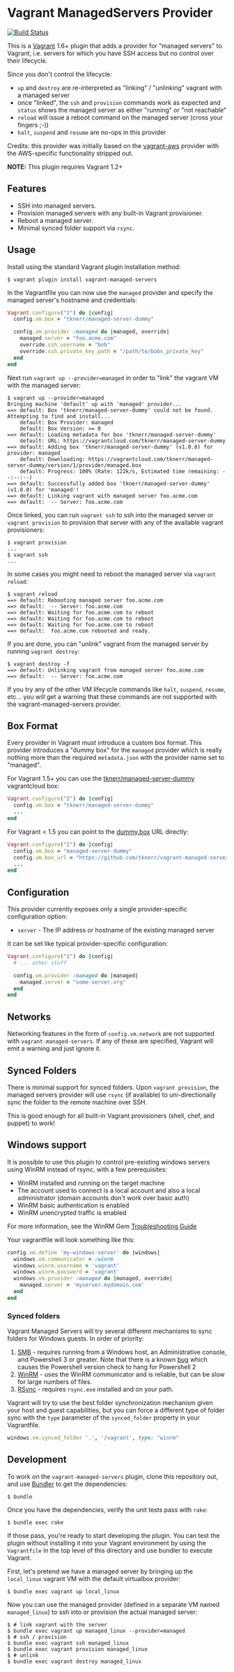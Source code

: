 # Vagrant ManagedServers Provider

[![Build Status](https://travis-ci.org/tknerr/vagrant-managed-servers.png?branch=master)](https://travis-ci.org/tknerr/vagrant-managed-servers)

This is a [Vagrant](http://www.vagrantup.com) 1.6+ plugin that adds a provider for "managed servers" to Vagrant, i.e. servers for which you have SSH access but no control over their lifecycle.

Since you don't control the lifecycle:
 * `up` and `destroy` are re-interpreted as "linking" / "unlinking" vagrant with a managed server
 * once "linked", the `ssh` and `provision` commands work as expected and `status` shows the managed server as either "running" or "not reachable"
 * `reload` will issue a reboot command on the managed server (cross your fingers ;-))
 * `halt`, `suspend` and `resume` are no-ops in this provider

Credits: this provider was initially based on the [vagrant-aws](https://github.com/mitchellh/vagrant-aws) provider with the AWS-specific functionality stripped out.

**NOTE:** This plugin requires Vagrant 1.2+

## Features

* SSH into managed servers.
* Provision managed servers with any built-in Vagrant provisioner.
* Reboot a managed server.
* Minimal synced folder support via `rsync`.

## Usage

Install using the standard Vagrant plugin installation method:
```
$ vagrant plugin install vagrant-managed-servers
```

In the Vagrantfile you can now use the `managed` provider and specify the managed server's hostname and credentials:
```ruby
Vagrant.configure("2") do |config|
  config.vm.box = "tknerr/managed-server-dummy"

  config.vm.provider :managed do |managed, override|
    managed.server = "foo.acme.com"
    override.ssh.username = "bob"
    override.ssh.private_key_path = "/path/to/bobs_private_key"
  end
end
```

Next run `vagrant up --provider=managed` in order to "link" the vagrant VM with the managed server:
```
$ vagrant up --provider=managed
Bringing machine 'default' up with 'managed' provider...
==> default: Box 'tknerr/managed-server-dummy' could not be found. Attempting to find and install...
    default: Box Provider: managed
    default: Box Version: >= 0
==> default: Loading metadata for box 'tknerr/managed-server-dummy'
    default: URL: https://vagrantcloud.com/tknerr/managed-server-dummy
==> default: Adding box 'tknerr/managed-server-dummy' (v1.0.0) for provider: managed
    default: Downloading: https://vagrantcloud.com/tknerr/managed-server-dummy/version/1/provider/managed.box
    default: Progress: 100% (Rate: 122k/s, Estimated time remaining: --:--:--)
==> default: Successfully added box 'tknerr/managed-server-dummy' (v1.0.0) for 'managed'!
==> default: Linking vagrant with managed server foo.acme.com
==> default:  -- Server: foo.acme.com
```

Once linked, you can run `vagrant ssh` to ssh into the managed server or `vagrant provision` to provision that server with any of the available vagrant provisioners:
```
$ vagrant provision
...
$ vagrant ssh
...
```

In some cases you might need to reboot the managed server via `vagrant reload`:
```
$ vagrant reload
==> default: Rebooting managed server foo.acme.com
==> default:  -- Server: foo.acme.com
==> default: Waiting for foo.acme.com to reboot
==> default: Waiting for foo.acme.com to reboot
==> default: Waiting for foo.acme.com to reboot
==> default:  foo.acme.com rebooted and ready.
```

If you are done, you can "unlink" vagrant from the managed server by running `vagrant destroy`:
```
$ vagrant destroy -f
==> default: Unlinking vagrant from managed server foo.acme.com
==> default:  -- Server: foo.acme.com
```

If you try any of the other VM lifecycle commands like `halt`, `suspend`, `resume`, etc... you will get a warning that these commands are not supported with the vagrant-managed-servers provider.

## Box Format

Every provider in Vagrant must introduce a custom box format. This provider introduces a "dummy box" for the `managed` provider which is really nothing more than the required `metadata.json` with the provider name set to "managed".

For Vagrant 1.5+ you can use the [tknerr/managed-server-dummy](https://vagrantcloud.com/tknerr/managed-server-dummy) vagrantcloud box:
```ruby
Vagrant.configure("2") do |config|
  config.vm.box = "tknerr/managed-server-dummy"
  ...
end
```

For Vagrant < 1.5 you can point to the [dummy.box](https://github.com/tknerr/vagrant-managed-servers/raw/master/dummy.box) URL directly:
```ruby
Vagrant.configure("2") do |config|
  config.vm.box = "managed-server-dummy"
  config.vm.box_url = "https://github.com/tknerr/vagrant-managed-servers/raw/master/dummy.box"
  ...
end
```

## Configuration

This provider currently exposes only a single provider-specific configuration option:

* `server` - The IP address or hostname of the existing managed server

It can be set like typical provider-specific configuration:

```ruby
Vagrant.configure("2") do |config|
  # ... other stuff

  config.vm.provider :managed do |managed|
    managed.server = "some-server.org"
  end
end
```

## Networks

Networking features in the form of `config.vm.network` are not
supported with `vagrant-managed-servers`. If any of these are
specified, Vagrant will emit a warning and just ignore it.

## Synced Folders

There is minimal support for synced folders. Upon `vagrant provision`,
the managed servers provider will use
`rsync` (if available) to uni-directionally sync the folder to
the remote machine over SSH.

This is good enough for all built-in Vagrant provisioners (shell,
chef, and puppet) to work!

## Windows support
It is possible to use this plugin to control pre-existing windows servers using
WinRM instead of rsync, with a few prerequisites:

* WinRM installed and running on the target machine
* The account used to connect is a local account and also a local administrator (domain accounts don't work over basic auth)
* WinRM basic authentication is enabled
* WinRM unencrypted traffic is enabled

For more information, see the WinRM Gem [Troubleshooting Guide](https://github.com/WinRb/WinRM#troubleshooting)

Your vagrantfile will look something like this:
```ruby
config.vm.define 'my-windows-server' do |windows|
  windows.vm.communicator = :winrm
  windows.winrm.username = 'vagrant'
  windows.winrm.password = 'vagrant'
  windows.vm.provider :managed do |managed, override|
    managed.server = 'myserver.mydomain.com'
  end
end
```

### Synced folders
Vagrant Managed Servers will try several different mechanisms to sync folders for Windows guests. In order of priority:

1. [SMB](http://docs.vagrantup.com/v2/synced-folders/smb.html) - requires running from a Windows host, an Administrative console, and Powershell 3 or greater. Note that there is a known [bug](https://github.com/mitchellh/vagrant/issues/3139) which causes the Powershell version check to hang for Powershell 2
2. [WinRM](https://github.com/cimpress-mcp/vagrant-winrm-syncedfolders) - uses the WinRM communicator and is reliable, but can be slow for large numbers of files. 
3. [RSync](http://docs.vagrantup.com/v2/synced-folders/rsync.html) - requires `rsync.exe` installed and on your path.

Vagrant will try to use the best folder synchronization mechanism given your host and guest capabilities, but you can force a different type of folder sync with the `type` parameter of the `synced_folder` property in your Vagrantfile.

```ruby
windows.vm.synced_folder '.', '/vagrant', type: "winrm"
```

## Development

To work on the `vagrant-managed-servers` plugin, clone this repository out, and use
[Bundler](http://gembundler.com) to get the dependencies:

```
$ bundle
```

Once you have the dependencies, verify the unit tests pass with `rake`:

```
$ bundle exec rake
```

If those pass, you're ready to start developing the plugin. You can test
the plugin without installing it into your Vagrant environment by using the
`Vagrantfile` in the top level of this directory and use bundler to execute Vagrant.

First, let's pretend we have a managed server by bringing up the `local_linux` vagrant VM with the default virtualbox provider:

```
$ bundle exec vagrant up local_linux
```

Now you can use the managed provider (defined in a separate VM named `managed_linux`) to ssh into or provision the actual managed server:

```
$ # link vagrant with the server
$ bundle exec vagrant up managed_linux --provider=managed
$ # ssh / provision
$ bundle exec vagrant ssh managed_linux
$ bundle exec vagrant provision managed_linux
$ # unlink
$ bundle exec vagrant destroy managed_linux
```

